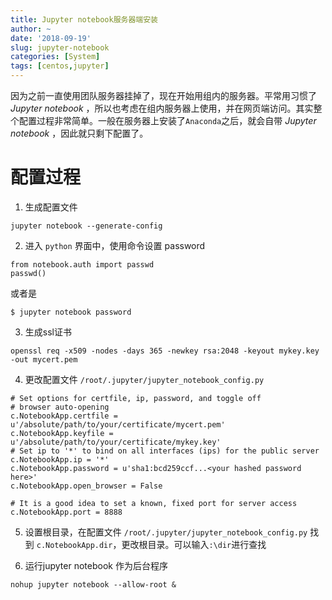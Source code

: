 ```yaml
---
title: Jupyter notebook服务器端安装
author: ~
date: '2018-09-19'
slug: jupyter-notebook
categories: [System]
tags: [centos,jupyter]
---
```

因为之前一直使用团队服务器挂掉了，现在开始用组内的服务器。平常用习惯了 *Jupyter notebook* ，所以也考虑在组内服务器上使用，并在网页端访问。其实整个配置过程非常简单。一般在服务器上安装了`Anaconda`之后，就会自带 *Jupyter notebook* ，因此就只剩下配置了。

# 配置过程
1. 生成配置文件
```
jupyter notebook --generate-config
```

2. 进入 `python` 界面中，使用命令设置 password

```
from notebook.auth import passwd
passwd()
```

或者是

```
$ jupyter notebook password
```

3. 生成ssl证书

```
openssl req -x509 -nodes -days 365 -newkey rsa:2048 -keyout mykey.key -out mycert.pem
```

4. 更改配置文件 `/root/.jupyter/jupyter_notebook_config.py`

```
# Set options for certfile, ip, password, and toggle off
# browser auto-opening
c.NotebookApp.certfile = u'/absolute/path/to/your/certificate/mycert.pem'
c.NotebookApp.keyfile = u'/absolute/path/to/your/certificate/mykey.key'
# Set ip to '*' to bind on all interfaces (ips) for the public server
c.NotebookApp.ip = '*'
c.NotebookApp.password = u'sha1:bcd259ccf...<your hashed password here>'
c.NotebookApp.open_browser = False

# It is a good idea to set a known, fixed port for server access
c.NotebookApp.port = 8888
```

5. 设置根目录，在配置文件 `/root/.jupyter/jupyter_notebook_config.py` 找到 `c.NotebookApp.dir`，更改根目录。可以输入`:\dir`进行查找

6. 运行jupyter notebook 作为后台程序

```
nohup jupyter notebook --allow-root &
```